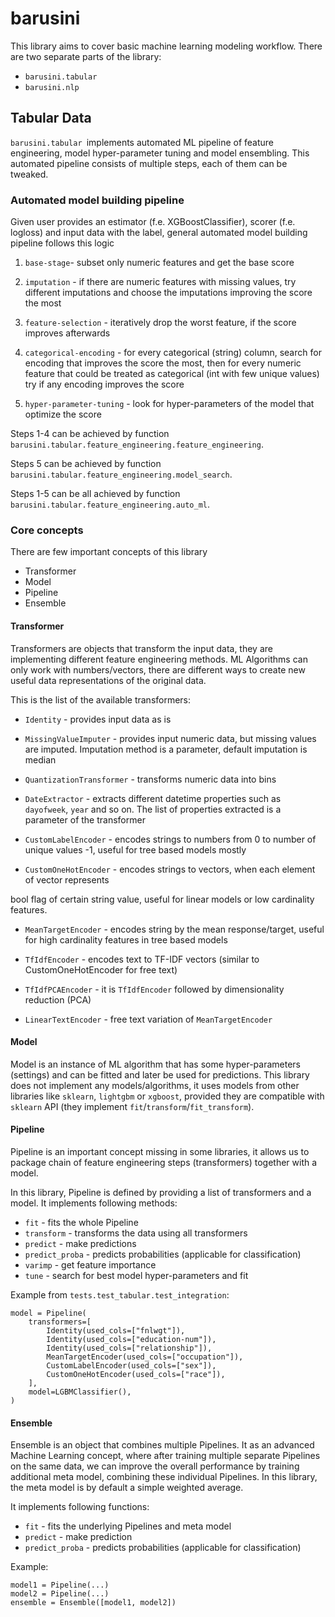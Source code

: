 # barusini

This library aims to cover basic machine learning modeling workflow. 
There are two separate parts of the library:

- `barusini.tabular`
- `barusini.nlp` 

## Tabular Data

`barusini.tabular `implements automated ML pipeline of feature engineering, 
model hyper-parameter tuning and model ensembling. This automated pipeline 
consists of multiple steps, each of them can be tweaked. 

### Automated model building pipeline
Given user provides an estimator (f.e. XGBoostClassifier), scorer (f.e. logloss)
and input data with the label, general automated  model building pipeline follows this logic
1. `base-stage`- subset only numeric features and get the base score

2. `imputation` - if there are numeric features with missing values, try different imputations
and choose the imputations improving the score the most

3. `feature-selection` - iteratively drop the worst feature, if the score improves afterwards 

4. `categorical-encoding` - for every categorical (string) column, 
search for encoding that improves the score the most, then for every numeric feature
that could be treated as categorical (int with few unique values) 
try if any encoding improves the score

5. `hyper-parameter-tuning` - look for hyper-parameters of the model that optimize the score


Steps 1-4 can be achieved by function `barusini.tabular.feature_engineering.feature_engineering`.

Steps 5 can be achieved by function `barusini.tabular.feature_engineering.model_search`.

Steps 1-5 can be all achieved by function `barusini.tabular.feature_engineering.auto_ml`.

### Core concepts

There are few important concepts of this library

- Transformer
- Model
- Pipeline
- Ensemble

#### Transformer
Transformers are objects that transform the input data, they are implementing different feature
engineering methods. ML Algorithms can only work with numbers/vectors, there are different ways
to create new useful data representations of the original data. 

This is the list of the available transformers:
 
 - `Identity` - provides input data as is
 
 - `MissingValueImputer` - provides input numeric data, but missing values are imputed.
 Imputation method is a parameter, default imputation is median
 
 - `QuantizationTransformer` - transforms numeric data into bins
 
 - `DateExtractor` - extracts different datetime properties such as `dayofweek`, `year` and so on.
 The list of properties extracted is a parameter of the transformer
 
 - `CustomLabelEncoder` - encodes strings to numbers from 0 to number of unique values -1, 
 useful for tree based models mostly
 
 - `CustomOneHotEncoder` - encodes strings to vectors, when each element of vector represents
 
 bool flag of certain string value, useful for linear models or low cardinality features.
 
 - `MeanTargetEncoder` - encodes string by the mean response/target, useful for high cardinality features
 in tree based models
 
 - `TfIdfEncoder` - encodes text to TF-IDF vectors (similar to CustomOneHotEncoder for free text)
 
 - `TfIdfPCAEncoder` - it is `TfIdfEncoder` followed by dimensionality reduction (PCA)
 
 - `LinearTextEncoder` - free text variation of `MeanTargetEncoder`

#### Model
Model is an instance of ML algorithm that has some hyper-parameters (settings) and can be fitted
and later be used for predictions. This library does not implement any models/algorithms, it uses
models from other libraries like `sklearn`, `lightgbm` or `xgboost`, provided they are compatible with
`sklearn` API (they implement `fit`/`transform`/`fit_transform`).

#### Pipeline
Pipeline is an important concept missing in some libraries, it allows us to
package chain of feature engineering steps (transformers) together with a model.

In this library, Pipeline is defined by providing a list of transformers and a model.
It implements following methods:

- `fit` - fits the whole Pipeline
- `transform` - transforms the data using all transformers
- `predict` - make predictions
- `predict_proba` - predicts probabilities (applicable for classification)
- `varimp` - get feature importance
- `tune` - search for best model hyper-parameters and fit

Example from `tests.test_tabular.test_integration`:

```
model = Pipeline(
    transformers=[
        Identity(used_cols=["fnlwgt"]),
        Identity(used_cols=["education-num"]),
        Identity(used_cols=["relationship"]),
        MeanTargetEncoder(used_cols=["occupation"]),
        CustomLabelEncoder(used_cols=["sex"]),
        CustomOneHotEncoder(used_cols=["race"]),
    ],
    model=LGBMClassifier(),
)
```

#### Ensemble
Ensemble is an object that combines multiple Pipelines. It as an advanced
Machine Learning concept, where after training multiple separate Pipelines
on the same data, we can improve the overall performance by training additional
meta model, combining these individual Pipelines. In this library, the meta model
is by default a simple weighted average.

It implements following functions:

- `fit` - fits the underlying Pipelines and meta model
- `predict` - make prediction
- `predict_proba` - predicts probabilities (applicable for classification)

Example:
```
model1 = Pipeline(...)
model2 = Pipeline(...)
ensemble = Ensemble([model1, model2])
```
